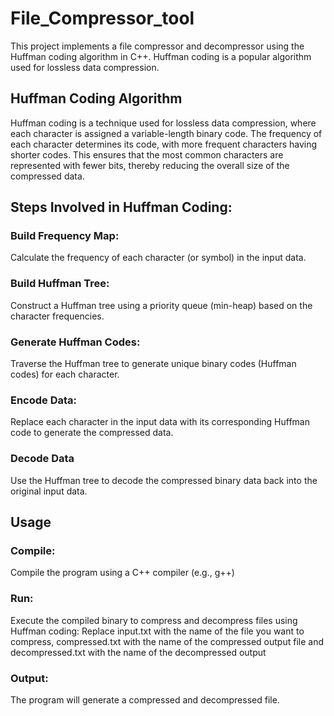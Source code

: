 # File_Compressor_tool
This project implements a file compressor and decompressor using the Huffman coding algorithm in C++. Huffman coding is a popular algorithm used for lossless data compression.
## Huffman Coding Algorithm
Huffman coding is a technique used for lossless data compression, where each character is assigned a variable-length binary code. 
The frequency of each character determines its code, with more frequent characters having shorter codes. 
This ensures that the most common characters are represented with fewer bits, thereby reducing the overall size of the compressed data.
## Steps Involved in Huffman Coding:
### Build Frequency Map: 
Calculate the frequency of each character (or symbol) in the input data.
### Build Huffman Tree: 
Construct a Huffman tree using a priority queue (min-heap) based on the character frequencies.
### Generate Huffman Codes: 
Traverse the Huffman tree to generate unique binary codes (Huffman codes) for each character.
### Encode Data: 
Replace each character in the input data with its corresponding Huffman code to generate the compressed data.
### Decode Data
Use the Huffman tree to decode the compressed binary data back into the original input data.
## Usage
### Compile:
Compile the program using a C++ compiler (e.g., g++)
### Run:
Execute the compiled binary to compress and decompress files using Huffman coding:
Replace input.txt with the name of the file you want to compress, compressed.txt with the name of the compressed output file and decompressed.txt with the name of the decompressed output
### Output: 
The program will generate a compressed and decompressed file.
